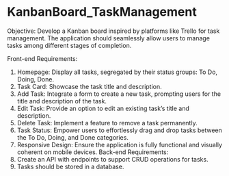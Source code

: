 # KanbanBoard_TaskManagement
Objective:
Develop a Kanban board inspired by platforms like Trello for task management. The application
should seamlessly allow users to manage tasks among different stages of completion.

Front-end Requirements:
1. Homepage: Display all tasks, segregated by their status groups: To Do, Doing, Done.
2. Task Card: Showcase the task title and description.
3. Add Task: Integrate a form to create a new task, prompting users for the title and
description of the task.
4. Edit Task: Provide an option to edit an existing task’s title and description.
5. Delete Task: Implement a feature to remove a task permanently.
6. Task Status: Empower users to effortlessly drag and drop tasks between the To Do,
Doing, and Done categories.
7. Responsive Design: Ensure the application is fully functional and visually coherent on
mobile devices.
Back-end Requirements:
1. Create an API with endpoints to support CRUD operations for tasks.
2. Tasks should be stored in a database.
